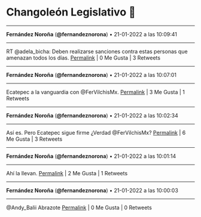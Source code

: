 # Changoleón Legislativo 🙈
*****
**Fernández Noroña** (**@fernandeznorona**) • 21-01-2022 a las 10:09:41
*****
RT @adela_bicha: Deben realizarse sanciones contra estas personas que amenazan todos los días.
[Permalink](https://twitter.com/fernandeznorona/status/1484589030859812869) | 0 Me Gusta | 3 Retweets
*****
**Fernández Noroña** (**@fernandeznorona**) • 21-01-2022 a las 10:07:01
*****
Ecatepec a la vanguardia con @FerVilchisMx.
[Permalink](https://twitter.com/fernandeznorona/status/1484588356306710540) | 3 Me Gusta | 1 Retweets
*****
**Fernández Noroña** (**@fernandeznorona**) • 21-01-2022 a las 10:02:34
*****
Así es. Pero Ecatepec sigue firme ¿Verdad @FerVilchisMx?
[Permalink](https://twitter.com/fernandeznorona/status/1484587237299924995) | 6 Me Gusta | 3 Retweets
*****
**Fernández Noroña** (**@fernandeznorona**) • 21-01-2022 a las 10:01:14
*****
Ahí la llevan.
[Permalink](https://twitter.com/fernandeznorona/status/1484586903341088768) | 2 Me Gusta | 1 Retweets
*****
**Fernández Noroña** (**@fernandeznorona**) • 21-01-2022 a las 10:00:03
*****
@Andy_Balii Abrazote
[Permalink](https://twitter.com/fernandeznorona/status/1484586605033762828) | 0 Me Gusta | 0 Retweets